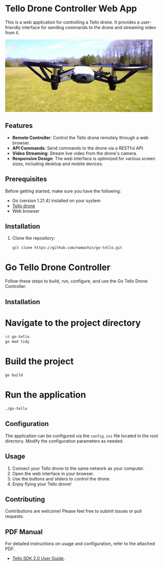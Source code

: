 # Tello Drone Controller Web App

This is a web application for controlling a Tello drone. It provides a user-friendly interface for sending commands to the drone and streaming video from it.

![Tello](example.gif)

## Features

- **Remote Controller**: Control the Tello drone remotely through a web browser.
- **API Commands**: Send commands to the drone via a RESTful API.
- **Video Streaming**: Stream live video from the drone's camera.
- **Responsive Design**: The web interface is optimized for various screen sizes, including desktop and mobile devices.

## Prerequisites
Before getting started, make sure you have the following:

- Go (version 1.21.4) installed on your system
- [Tello drone](https://store.dji.com/product/tello)
- Web browser

## Installation

1. Clone the repository:

   ```bash
   git clone https://github.com/namashin/go-tello.git

# Go Tello Drone Controller

Follow these steps to build, run, configure, and use the Go Tello Drone Controller:

## Installation

# Navigate to the project directory
```bash
cd go-tello
go mod tidy
```
# Build the project
```bash
go build
```
# Run the application
```bash
./go-tello
```
## Configuration

The application can be configured via the `config.ini` file located in the root directory. Modify the configuration parameters as needed.

## Usage

1. Connect your Tello drone to the same network as your computer.
2. Open the web interface in your browser.
3. Use the buttons and sliders to control the drone.
4. Enjoy flying your Tello drone!

## Contributing

Contributions are welcome! Please feel free to submit issues or pull requests.

## PDF Manual

For detailed instructions on usage and configuration, refer to the attached PDF.
- [Tello SDK 2.0 User Guide](https://github.com/namashin/go-tello/blob/master/Tello%20SDK%202.0%20User%20Guide.pdf).

